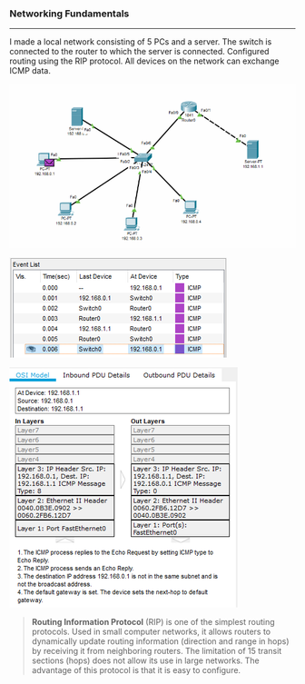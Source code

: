### Networking Fundamentals

---------

I made a local network consisting of 5 PCs and a server. The switch is connected to the router to which the server is connected. Configured routing using the RIP protocol. All devices on the network can exchange ICMP data.
   <p><img src='images/4.gif'></p>
   <p><img src='images/4.png'></p>
   <p><img src='images/4_1.png'></p>

> <b>Routing Information Protocol</b> (RIP) is one of the simplest routing protocols. Used in small computer networks, it allows routers to dynamically update routing information (direction and range in hops) by receiving it from neighboring routers. The limitation of 15 transit sections (hops) does not allow its use in large networks. The advantage of this protocol is that it is easy to configure.
